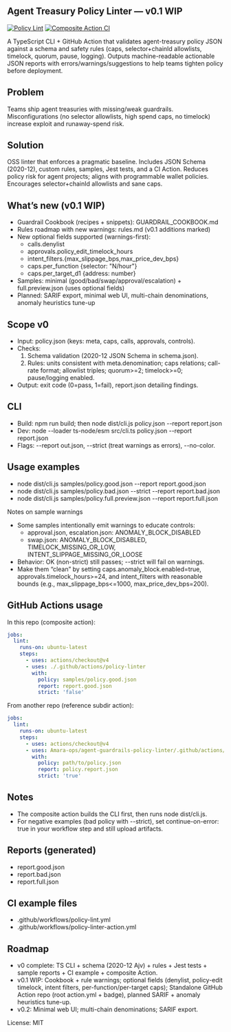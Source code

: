 ## Agent Treasury Policy Linter — v0.1 WIP

[![Policy Lint](https://github.com/Amara-ops/agent-guardrails-policy-linter/actions/workflows/policy-lint.yml/badge.svg)](https://github.com/Amara-ops/agent-guardrails-policy-linter/actions/workflows/policy-lint.yml)
[![Composite Action CI](https://github.com/Amara-ops/agent-guardrails-policy-linter/actions/workflows/policy-linter-action.yml/badge.svg)](https://github.com/Amara-ops/agent-guardrails-policy-linter/actions/workflows/policy-linter-action.yml)

A TypeScript CLI + GitHub Action that validates agent-treasury policy JSON against a schema and safety rules (caps, selector+chainId allowlists, timelock, quorum, pause, logging). Outputs machine-readable actionable JSON reports with errors/warnings/suggestions to help teams tighten policy before deployment.

## Problem
Teams ship agent treasuries with missing/weak guardrails. Misconfigurations (no selector allowlists, high spend caps, no timelock) increase exploit and runaway-spend risk.

## Solution
OSS linter that enforces a pragmatic baseline. Includes JSON Schema (2020-12), custom rules, samples, Jest tests, and a CI Action. Reduces policy risk for agent projects; aligns with programmable wallet policies. Encourages selector+chainId allowlists and sane caps.

## What’s new (v0.1 WIP)
- Guardrail Cookbook (recipes + snippets): GUARDRAIL_COOKBOOK.md
- Rules roadmap with new warnings: rules.md (v0.1 additions marked)
- New optional fields supported (warnings-first):
  - calls.denylist
  - approvals.policy_edit_timelock_hours
  - intent_filters.{max_slippage_bps,max_price_dev_bps}
  - caps.per_function {selector: "N/hour"}
  - caps.per_target_d1 {address: number}
- Samples: minimal (good/bad/swap/approval/escalation) + full.preview.json (uses optional fields)
- Planned: SARIF export, minimal web UI, multi-chain denominations, anomaly heuristics tune-up

## Scope v0
- Input: policy.json (keys: meta, caps, calls, approvals, controls).
- Checks:
  1) Schema validation (2020-12 JSON Schema in schema.json).
  2) Rules: units consistent with meta.denomination; caps relations; call-rate format; allowlist triples; quorum>=2; timelock>=0; pause/logging enabled.
- Output: exit code (0=pass, 1=fail), report.json detailing findings.

## CLI
- Build: npm run build; then node dist/cli.js policy.json --report report.json
- Dev: node --loader ts-node/esm src/cli.ts policy.json --report report.json
- Flags: --report out.json, --strict (treat warnings as errors), --no-color.

## Usage examples
- node dist/cli.js samples/policy.good.json --report report.good.json
- node dist/cli.js samples/policy.bad.json --strict --report report.bad.json
- node dist/cli.js samples/policy.full.preview.json --report report.full.json

Notes on sample warnings
- Some samples intentionally emit warnings to educate controls:
  - approval.json, escalation.json: ANOMALY_BLOCK_DISABLED
  - swap.json: ANOMALY_BLOCK_DISABLED, TIMELOCK_MISSING_OR_LOW, INTENT_SLIPPAGE_MISSING_OR_LOOSE
- Behavior: OK (non-strict) still passes; --strict will fail on warnings.
- Make them “clean” by setting caps.anomaly_block.enabled=true, approvals.timelock_hours>=24, and intent_filters with reasonable bounds (e.g., max_slippage_bps<=1000, max_price_dev_bps=200).

## GitHub Actions usage

In this repo (composite action):
```yaml
jobs:
  lint:
    runs-on: ubuntu-latest
    steps:
      - uses: actions/checkout@v4
      - uses: ./.github/actions/policy-linter
        with:
          policy: samples/policy.good.json
          report: report.good.json
          strict: 'false'
```

From another repo (reference subdir action):
```yaml
jobs:
  lint:
    runs-on: ubuntu-latest
    steps:
      - uses: actions/checkout@v4
      - uses: Amara-ops/agent-guardrails-policy-linter/.github/actions/policy-linter@main
        with:
          policy: path/to/policy.json
          report: policy.report.json
          strict: 'true'
```

## Notes
- The composite action builds the CLI first, then runs node dist/cli.js.
- For negative examples (bad policy with --strict), set continue-on-error: true in your workflow step and still upload artifacts.

## Reports (generated)
- report.good.json
- report.bad.json
- report.full.json

## CI example files
- .github/workflows/policy-lint.yml
- .github/workflows/policy-linter-action.yml

## Roadmap
- v0 complete: TS CLI + schema (2020-12 Ajv) + rules + Jest tests + sample reports + CI example + composite Action.
- v0.1 WIP: Cookbook + rule warnings; optional fields (denylist, policy-edit timelock, intent filters, per-function/per-target caps); Standalone GitHub Action repo (root action.yml + badge), planned SARIF + anomaly heuristics tune-up.
- v0.2: Minimal web UI; multi-chain denominations; SARIF export.

License: MIT
